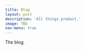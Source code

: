 ```yaml
---
title: Blog
layout: post
description: 'All things product.'
image: TBD
nav-menu: true
---
```



The blog.